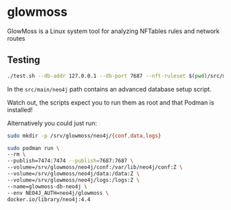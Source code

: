 # glowmoss
GlowMoss is a Linux system tool for analyzing NFTables rules and network routes

## Testing

```bash
./test.sh --db-addr 127.0.0.1 --db-port 7687 --nft-ruleset $(pwd)/src/main/resources/ruleset.txt --log
```

In the `src/main/neo4j` path contains an advanced database setup script.

Watch out, the scripts expect you to run them as root and that Podman is installed!

Alternatively you could just run:
```bash
sudo mkdir -p /srv/glowmoss/neo4j/{conf,data,logs}

sudo podman run \
--rm \
--publish=7474:7474 --publish=7687:7687 \
--volume=/srv/glowmoss/neo4j/conf:/var/lib/neo4j/conf:Z \
--volume=/srv/glowmoss/neo4j/data:/data:Z \
--volume=/srv/glowmoss/neo4j/logs:/logs:Z \
--name=glowmoss-db-neo4j \
--env NEO4J_AUTH=neo4j/glowmoss \
docker.io/library/neo4j:4.4
```

